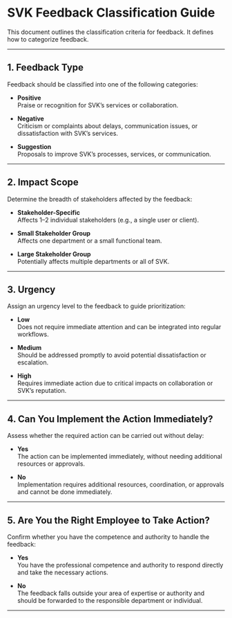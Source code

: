 # SVK Feedback Classification Guide

This document outlines the classification criteria for feedback. It defines how to categorize feedback.

---

## 1. Feedback Type

Feedback should be classified into one of the following categories:

- **Positive**  
  Praise or recognition for SVK’s services or collaboration.

- **Negative**  
  Criticism or complaints about delays, communication issues, or dissatisfaction with SVK’s services.

- **Suggestion**  
  Proposals to improve SVK’s processes, services, or communication.

---

## 2. Impact Scope

Determine the breadth of stakeholders affected by the feedback:

- **Stakeholder-Specific**  
  Affects 1–2 individual stakeholders (e.g., a single user or client).

- **Small Stakeholder Group**  
  Affects one department or a small functional team.

- **Large Stakeholder Group**  
  Potentially affects multiple departments or all of SVK.

---

## 3. Urgency

Assign an urgency level to the feedback to guide prioritization:

- **Low**  
  Does not require immediate attention and can be integrated into regular workflows.

- **Medium**  
  Should be addressed promptly to avoid potential dissatisfaction or escalation.

- **High**  
  Requires immediate action due to critical impacts on collaboration or SVK’s reputation.

---

## 4. Can You Implement the Action Immediately?

Assess whether the required action can be carried out without delay:

- **Yes**  
  The action can be implemented immediately, without needing additional resources or approvals.

- **No**  
  Implementation requires additional resources, coordination, or approvals and cannot be done immediately.

---

## 5. Are You the Right Employee to Take Action?

Confirm whether you have the competence and authority to handle the feedback:

- **Yes**  
  You have the professional competence and authority to respond directly and take the necessary actions.

- **No**  
  The feedback falls outside your area of expertise or authority and should be forwarded to the responsible department or individual.

---

